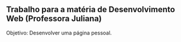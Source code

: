 ## Trabalho para a matéria de Desenvolvimento Web (Professora Juliana)
Objetivo: Desenvolver uma página pessoal.
